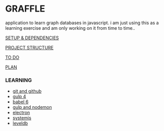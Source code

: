 GRAFFLE
=======
application to learn graph databases in javascript. i am just using this as a learning exercise and am only working on it from time to time..

[SETUP & DEPENDENCIES](./docs/setup_dependencies.md)

[PROJECT STRUCTURE](./docs/project_structure.md)

[TO DO](./docs/todo.md)

[PLAN](./docs/plan.md)

### LEARNING ###
- [git and github](./docs/git.md)
- [gulp 4](./docs/gulp_4.md)
- [babel 6](./docs/babel_6.md)
- [gulp and nodemon](./docs/gulp_nodemon.md)
- [electron](./docs/electron.md)
- [systemjs](./docs/systemjs.md)
- [leveldb](./docs/leveldb.md)
